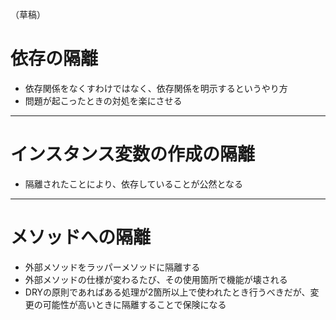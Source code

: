 （草稿）

# 依存の隔離
* 依存関係をなくすわけではなく、依存関係を明示するというやり方
* 問題が起こったときの対処を楽にさせる

---
# インスタンス変数の作成の隔離
* 隔離されたことにより、依存していることが公然となる

---
# メソッドへの隔離
* 外部メソッドをラッパーメソッドに隔離する
* 外部メソッドの仕様が変わるたび、その使用箇所で機能が壊される
* DRYの原則であればある処理が2箇所以上で使われたとき行うべきだが、変更の可能性が高いときに隔離することで保険になる
